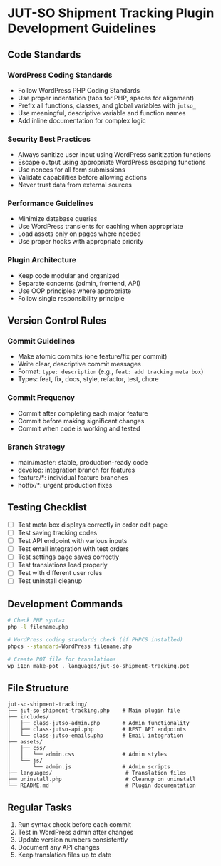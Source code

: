 # JUT-SO Shipment Tracking Plugin Development Guidelines

## Code Standards

### WordPress Coding Standards
- Follow WordPress PHP Coding Standards
- Use proper indentation (tabs for PHP, spaces for alignment)
- Prefix all functions, classes, and global variables with `jutso_`
- Use meaningful, descriptive variable and function names
- Add inline documentation for complex logic

### Security Best Practices
- Always sanitize user input using WordPress sanitization functions
- Escape output using appropriate WordPress escaping functions
- Use nonces for all form submissions
- Validate capabilities before allowing actions
- Never trust data from external sources

### Performance Guidelines
- Minimize database queries
- Use WordPress transients for caching when appropriate
- Load assets only on pages where needed
- Use proper hooks with appropriate priority

### Plugin Architecture
- Keep code modular and organized
- Separate concerns (admin, frontend, API)
- Use OOP principles where appropriate
- Follow single responsibility principle

## Version Control Rules

### Commit Guidelines
- Make atomic commits (one feature/fix per commit)
- Write clear, descriptive commit messages
- Format: `type: description` (e.g., `feat: add tracking meta box`)
- Types: feat, fix, docs, style, refactor, test, chore

### Commit Frequency
- Commit after completing each major feature
- Commit before making significant changes
- Commit when code is working and tested

### Branch Strategy
- main/master: stable, production-ready code
- develop: integration branch for features
- feature/*: individual feature branches
- hotfix/*: urgent production fixes

## Testing Checklist
- [ ] Test meta box displays correctly in order edit page
- [ ] Test saving tracking codes
- [ ] Test API endpoint with various inputs
- [ ] Test email integration with test orders
- [ ] Test settings page saves correctly
- [ ] Test translations load properly
- [ ] Test with different user roles
- [ ] Test uninstall cleanup

## Development Commands
```bash
# Check PHP syntax
php -l filename.php

# WordPress coding standards check (if PHPCS installed)
phpcs --standard=WordPress filename.php

# Create POT file for translations
wp i18n make-pot . languages/jut-so-shipment-tracking.pot
```

## File Structure
```
jut-so-shipment-tracking/
├── jut-so-shipment-tracking.php    # Main plugin file
├── includes/
│   ├── class-jutso-admin.php       # Admin functionality
│   ├── class-jutso-api.php         # REST API endpoints
│   └── class-jutso-emails.php      # Email integration
├── assets/
│   ├── css/
│   │   └── admin.css               # Admin styles
│   └── js/
│       └── admin.js                # Admin scripts
├── languages/                       # Translation files
├── uninstall.php                    # Cleanup on uninstall
└── README.md                        # Plugin documentation
```

## Regular Tasks
1. Run syntax check before each commit
2. Test in WordPress admin after changes
3. Update version numbers consistently
4. Document any API changes
5. Keep translation files up to date